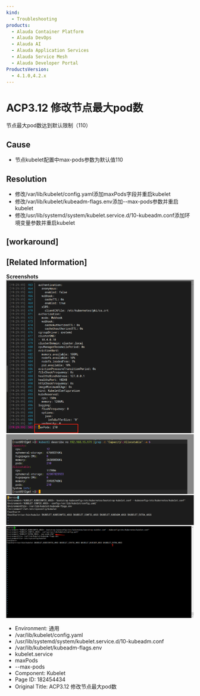 ```yaml
---
kind:
  - Troubleshooting
products:
  - Alauda Container Platform
  - Alauda DevOps
  - Alauda AI
  - Alauda Application Services
  - Alauda Service Mesh
  - Alauda Developer Portal
ProductsVersion:
  - 4.1.0,4.2.x
---
```

<!-- A type of document that involves encountering a fault, diagnosing it, performing root cause analysis, and providing solutions. -->

# ACP3.12 修改节点最大pod数

节点最大pod数达到默认限制（110）

## Cause
- 节点kubelet配置中max-pods参数为默认值110

## Resolution
- 修改/var/lib/kubelet/config.yaml添加maxPods字段并重启kubelet
- 修改/var/lib/kubelet/kubeadm-flags.env添加--max-pods参数并重启kubelet
- 修改/usr/lib/systemd/system/kubelet.service.d/10-kubeadm.conf添加环境变量参数并重启kubelet

## [workaround]

## [Related Information]
**Screenshots**
![](assets/acp3-12-xiu-gai-jie-dian-zui-da-podshu/image-2024-1-10_11-3-27.png)
![](assets/acp3-12-xiu-gai-jie-dian-zui-da-podshu/image-2024-1-10_11-3-40.png)
![](assets/acp3-12-xiu-gai-jie-dian-zui-da-podshu/image-2024-1-10_11-12-2.png)
![](assets/acp3-12-xiu-gai-jie-dian-zui-da-podshu/image-2024-1-10_11-17-39.png)
- Environment: 通用
- /var/lib/kubelet/config.yaml
- /usr/lib/systemd/system/kubelet.service.d/10-kubeadm.conf
- /var/lib/kubelet/kubeadm-flags.env
- kubelet.service
- maxPods
- --max-pods
- Component: Kubelet
- Page ID: 182454434
- Original Title: ACP3.12 修改节点最大pod数
